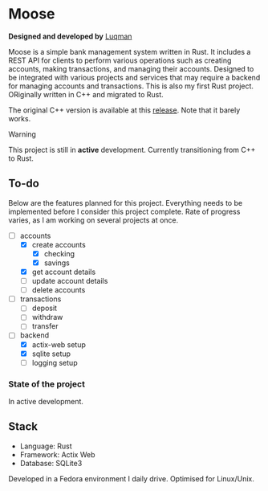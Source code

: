 # Moose

**Designed and developed by** [Luqman](https://theluqmn.github.io/)

Moose is a simple bank management system written in Rust. It includes a REST API for clients to perform various operations such as creating accounts, making transactions, and managing their accounts. Designed to be integrated with various projects and services that may require a backend for managing accounts and transactions. This is also my first Rust project. ORiginally written in C++ and migrated to Rust.

The original C++ version is available at this [release](https://github.com/TheLuqmn/Moose/releases/tag/v0.1.cpp). Note that it barely works.

> [!WARNING]
> This project is still in **active** development. Currently transitioning from C++ to Rust.

## To-do

Below are the features planned for this project. Everything needs to be implemented before I consider this project complete. Rate of progress varies, as I am working on several projects at once.

- [ ] accounts
  - [x] create accounts
    - [x] checking
    - [x] savings
  - [x] get account details
  - [ ] update account details
  - [ ] delete accounts
- [ ] transactions
  - [ ] deposit
  - [ ] withdraw
  - [ ] transfer
- [ ] backend
  - [x] actix-web setup
  - [x] sqlite setup
  - [ ] logging setup

### State of the project

In active development.

## Stack

- Language: Rust
- Framework: Actix Web
- Database: SQLite3

Developed in a Fedora environment I daily drive. Optimised for Linux/Unix.
